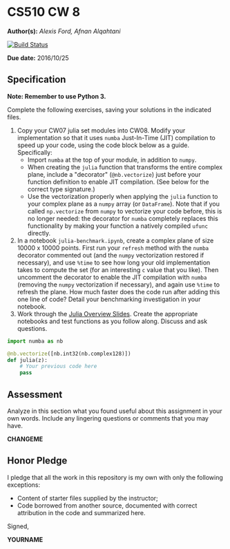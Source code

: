 # CS510 CW 8

**Author(s):** _Alexis Ford, Afnan Alqahtani_

[![Build Status](https://travis-ci.org/chapman-cs510-2016f/cw-08-needcoffee.svg?branch=master)](https://travis-ci.org/chapman-cs510-2016f/cw-08-needcoffee)

**Due date:** 2016/10/25

## Specification

**Note: Remember to use Python 3.**

Complete the following exercises, saving your solutions in the indicated files. 

1. Copy your CW07 julia set modules into CW08. Modify your implementation so that it uses ```numba``` Just-In-Time (JIT) compilation to speed up your code, using the code block below as a guide. Specifically:
    * Import ```numba``` at the top of your module, in addition to ```numpy```.
    * When creating the ```julia``` function that transforms the entire complex plane, include a "decorator" (```@nb.vectorize```) just before your function definition to enable JIT compilation. (See below for the correct type signature.) 
    * Use the vectorization properly when applying the ```julia``` function to your complex plane as a ```numpy``` array (or ```DataFrame```). Note that if you called ```np.vectorize``` from ```numpy``` to vectorize your code before, this is no longer needed: the decorator for ```numba``` completely replaces this functionality by making your function a natively compiled ```ufunc``` directly.
1. In a notebook ```julia-benchmark.ipynb```, create a complex plane of size 10000 x 10000 points. First run your ```refresh``` method with the ```numba``` decorator commented out (and the ```numpy``` vectorization restored if necessary), and use ```%time``` to see how long your old implementation takes to compute the set (for an interesting ```c``` value that you like). Then uncomment the decorator to enable the JIT compilation with ```numba``` (removing the ```numpy``` vectorization if necessary), and again use ```%time``` to refresh the plane. How much faster does the code run after adding this one line of code? Detail your benchmarking investigation in your notebook.
1. Work through the [Julia Overview Slides](http://slides.com/profdressel/julia-overview/). Create the appropriate notebooks and test functions as you follow along. Discuss and ask questions.

```python
import numba as nb

@nb.vectorize([nb.int32(nb.complex128)])
def julia(z):
    # Your previous code here
    pass
```
## Assessment

Analyze in this section what you found useful about this assignment in your own words. Include any lingering questions or comments that you may have.

**CHANGEME**

## Honor Pledge

I pledge that all the work in this repository is my own with only the following exceptions:

* Content of starter files supplied by the instructor;
* Code borrowed from another source, documented with correct attribution in the code and summarized here.

Signed,

**YOURNAME**
